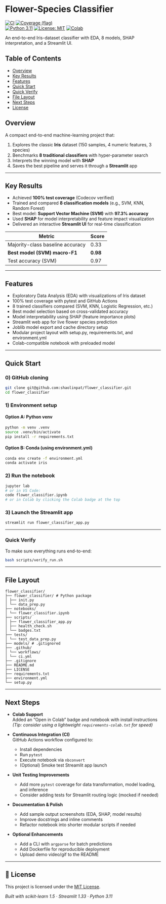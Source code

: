 # Flower-Species Classifier

[![CI](https://github.com/shaolinpat/flower_classifier/actions/workflows/ci.yml/badge.svg)](https://github.com/shaolinpat/flower_classifier/actions/workflows/ci.yml)
[![Coverage (flag)](https://img.shields.io/codecov/c/github/shaolinpat/flower_classifier.svg?flag=flower_classifier&branch=main)](https://codecov.io/gh/shaolinpat/flower_classifier)  
[![Python 3.11](https://img.shields.io/badge/python-3.11-blue.svg)](https://www.python.org/downloads/release/python-3110/)
[![License: MIT](https://img.shields.io/badge/license-MIT-green.svg)](LICENSE)
[![Colab](https://colab.research.google.com/assets/colab-badge.svg)](https://colab.research.google.com/github/shaolinpat/flower_classifier/blob/main/notebooks/flower_classifier.ipynb)


An end-to-end Iris-dataset classifier with EDA, 8 models, SHAP interpretation, and a Streamlit UI.

## Table of Contents

- [Overview](#overview)
- [Key Results](#key-results)
- [Features](#features)
- [Quick Start](#quick-start)
- [Quick Verify](#quick-verify)
- [File Layout](#file-layout)
- [Next Steps](#next-steps)
- [License](#license)


## Overview

A compact end-to-end machine-learning project that:

1. Explores the classic **Iris** dataset (150 samples, 4 numeric features, 3 species)  
2. Benchmarks **8 traditional classifiers** with hyper-parameter search  
3. Interprets the winning model with **SHAP**  
4. Saves the best pipeline and serves it through a **Streamlit** app  

---

## Key Results

- Achieved **100% test coverage** (Codecov verified)
- Trained and compared **8 classification models** (e.g., SVM, KNN, Random Forest)
- Best model: **Support Vector Machine (SVM)** with **97.3% accuracy**
- Used **SHAP** for model interpretability and feature impact visualization
- Delivered an interactive **Streamlit UI** for real-time classification


| Metric                        | Score |
|-------------------------------|-------|
| Majority-class baseline accuracy  | 0.33  |
| **Best model (SVM) macro-F1**     | **0.98** |
| Test accuracy (SVM)               | 0.97  |

---

## Features 
- Exploratory Data Analysis (EDA) with visualizations of Iris dataset
- 100% test coverage with pytest and GitHub Actions
- 8 trained classifiers compared (SVM, KNN, Logistic Regression, etc.)
- Best model selection based on cross-validated accuracy
- Model interpretability using SHAP (feature importance plots)
- Streamlit web app for live flower species prediction
- Joblib model export and cache directory setup
- Modular project layout with setup.py, requirements.txt, and environment.yml
- Colab-compatible notebook with preloaded model

---
## Quick Start

### 0) GitHub cloning
```bash
git clone git@github.com:shaolinpat/flower_classifier.git  
cd flower_classifier  
```

### 1) Environment setup

#### Option A: Python venv
```bash
python -m venv .venv
source .venv/bin/activate
pip install -r requirements.txt
```

#### Option B: Conda (using environment.yml)
```bash
conda env create -f environment.yml
conda activate iris
```

### 2) Run the notebook
```bash
jupyter lab
# or in VS Code:
code flower_classifier.ipynb
# or in Colab by clicking the Colab badge at the top
```

### 3) Launch the Streamlit app
```bash
streamlit run flower_classifier_app.py
```

---

### Quick Verify

To make sure everything runs end-to-end:

```bash
bash scripts/verify_run.sh
```

---

## File Layout

```text
flower_classifier/
├── flower_classifier/ # Python package
│ ├── init.py
│ └── data_prep.py
├── notebooks/
│ └── flower_classifier.ipynb
├── scripts/
│ ├── flower_classifier_app.py
│ ├── health_check.sh
│ └── badges.txt
├── tests/
│ └── test_data_prep.py
├── models/ # .gitignored
├── .github/
│ └── workflows/
│ └── ci.yml
├── .gitignore
├── README.md
├── LICENSE
├── requirements.txt
├── environment.yml
└── setup.py
```

---

## Next Steps

- **Colab Support**  
  Added an “Open in Colab” badge and notebook with install instructions  
  _(Tip: consider using a lightweight `requirements-colab.txt` for speed)_

- **Continuous Integration (CI)**  
  GitHub Actions workflow configured to:
  - Install dependencies
  - Run `pytest`
  - Execute notebook via `nbconvert`
  - (Optional) Smoke test Streamlit app launch

- **Unit Testing Improvements**  
  - Add more `pytest` coverage for data transformation, model loading, and inference
  - Consider adding tests for Streamlit routing logic (mocked if needed)

- **Documentation & Polish**  
  - Add sample output screenshots (EDA, SHAP, model results)
  - Improve docstrings and inline comments
  - Refactor notebook into shorter modular scripts if needed

- **Optional Enhancements**  
  - Add a CLI with `argparse` for batch predictions
  - Add Dockerfile for reproducible deployment
  - Upload demo video/gif to the README


---

## 📝 License

This project is licensed under the [MIT License](LICENSE).


*Built with scikit-learn 1.5 · Streamlit 1.33 · Python 3.11*  
